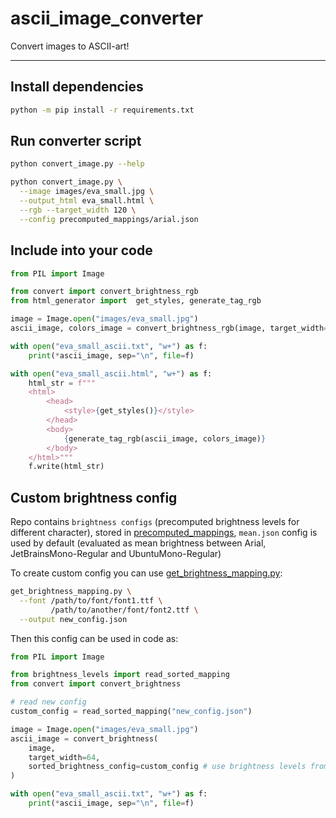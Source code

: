 # ascii_image_converter

Convert images to ASCII-art!

---

## Install dependencies

```bash
python -m pip install -r requirements.txt
```

## Run converter script

```bash
python convert_image.py --help

python convert_image.py \
  --image images/eva_small.jpg \
  --output_html eva_small.html \
  --rgb --target_width 120 \
  --config precomputed_mappings/arial.json
```

## Include into your code

```python
from PIL import Image

from convert import convert_brightness_rgb
from html_generator import  get_styles, generate_tag_rgb

image = Image.open("images/eva_small.jpg")
ascii_image, colors_image = convert_brightness_rgb(image, target_width=64)

with open("eva_small_ascii.txt", "w+") as f:
    print(*ascii_image, sep="\n", file=f)

with open("eva_small_ascii.html", "w+") as f:
    html_str = f"""
    <html>
        <head>
            <style>{get_styles()}</style>
        </head>
        <body>
            {generate_tag_rgb(ascii_image, colors_image)}
        </body>
    </html>"""
    f.write(html_str)
```

## Custom brightness config

Repo contains `brightness configs` (precomputed brightness levels for different character),
stored in [precomputed_mappings](precomputed_mappings/), `mean.json` config is used by default
(evaluated as mean brightness between Arial, JetBrainsMono-Regular and UbuntuMono-Regular)

To create custom config you can use [get_brightness_mapping.py](get_brightness_mapping.py):

```bash
get_brightness_mapping.py \
  --font /path/to/font/font1.ttf \
         /path/to/another/font/font2.ttf \
  --output new_config.json
```

Then this config can be used in code as:

```python
from PIL import Image

from brightness_levels import read_sorted_mapping
from convert import convert_brightness

# read new config
custom_config = read_sorted_mapping("new_config.json")

image = Image.open("images/eva_small.jpg")
ascii_image = convert_brightness(
    image,
    target_width=64,
    sorted_brightness_config=custom_config # use brightness levels from new config
)

with open("eva_small_ascii.txt", "w+") as f:
    print(*ascii_image, sep="\n", file=f)

```

